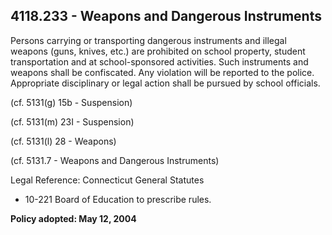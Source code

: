 ## 4118.233 - Weapons and Dangerous Instruments

Persons carrying or transporting dangerous instruments and illegal weapons (guns, knives, etc.) are prohibited on school property, student transportation and at school-sponsored activities. Such instruments and weapons shall be confiscated.  Any violation will be reported to the police.  Appropriate disciplinary or legal action shall be pursued by school officials.

(cf. 5131(g) 15b - Suspension)

(cf. 5131(m) 23I - Suspension)

(cf. 5131(l) 28 - Weapons)

(cf. 5131.7 - Weapons and Dangerous Instruments)

Legal Reference:  Connecticut General Statutes

* 10-221 Board of Education to prescribe rules.

**Policy adopted:  May 12, 2004**

